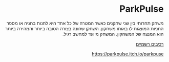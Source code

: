 <div dir='rtl' lang='he'>

# ParkPulse

משחק תחרותי בין שני שחקנים כאשר המטרה של כל אחד היא לחנות בחניה או מספר החניות המוצגות לו באותו משחקון. השחקן שחונה בצורה הטובה ביותר והמהירה ביותר הוא המנצח של המשחקון. המשחק מיועד למחשב רגיל.

[רכיבים רשמיים](formal-elements.md)

https://parkpulse.itch.io/parkpuse

</div>
